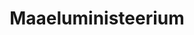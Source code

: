 ---
title: Maaeluministeerium
description: Ministeeriumi ülesanded ja eesmärgid tulenevad Maaeluministeeriumi põhimäärusest.
maintainer_name: Jüri Tali
maintainer_email: jyri.tali@agri.ee
---